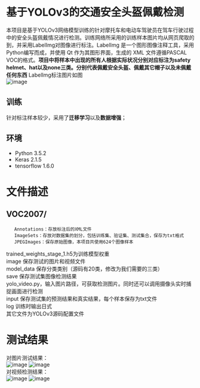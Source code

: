 # 基于YOLOv3的交通安全头盔佩戴检测
本项目是基于YOLOv3网络模型训练的针对摩托车和电动车驾驶员在驾车行驶过程中的安全头盔佩戴情况进行检测。训练网络所采用的训练样本图片均从网页爬取的到，并采用LabelImg对图像进行标注。LabelImg 是一个图形图像注释工具，采用Python编写而成，并使用 Qt 作为其图形界面，生成的 XML 文件遵循PASCAL VOC的格式。**项目中将样本中出现的所有人根据实际状况分别对应标注为safety helmet、hat以及none三类。分别代表佩戴安全头盔、佩戴其它帽子以及未佩戴任何东西** 
LabelImg标注图片如图  
![image](https://user-images.githubusercontent.com/54239200/120293615-02d31d00-c2f8-11eb-8072-2fe05619a108.png)  
## 训练  
针对标注样本较少，采用了**迁移学习**以及**数据增强**；
## 环境  
- Python 3.5.2
- Keras 2.1.5
- tensorflow 1.6.0
# 文件描述
## VOC2007/     
       Annotations：存放标注后的XML文件  
       ImageSets：存放对数据集的划分，包括训练集、验证集、测试集合，保存为txt格式  
       JPEGImages：保存原始图像，本项目共使用624个图像样本  
 trained_weights_stage_1.h5为训练模型权重  
 image   保存测试的图片和视频文件  
 model_data 保存分类类别（源码有20类，修改为我们需要的三类）  
 save  保存测试集图像检测结果  
 yolo_video.py，输入图片路径，可获取检测图片。同时还可以调用摄像头实时捕捉画面进行检测  
 input 保存测试集的预测结果和真实结果，每个样本保存为txt文件  
 log  训练时输出日式  
 其它文件为YOLOv3源码配置文件  

# 测试结果
对图片测试结果：  
![image](https://user-images.githubusercontent.com/54239200/120299427-922eff00-c2fd-11eb-9738-23ca1541fc36.png)
![image](https://user-images.githubusercontent.com/54239200/120299539-aa9f1980-c2fd-11eb-9e70-a11acf645818.png)  
对视频检测结果：  
![image](https://user-images.githubusercontent.com/54239200/120299578-b559ae80-c2fd-11eb-9465-aea3251d21ca.png)
![image](https://user-images.githubusercontent.com/54239200/120299588-b7237200-c2fd-11eb-8c54-a002624e5079.png)
